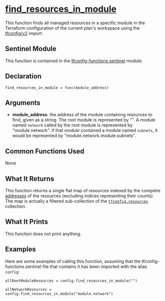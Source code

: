 # [find_resources_in_module](../tfconfig-functions.sentinel#L32)
This function finds all managed resources in a specific module in the Terraform configuration of the current plan's workspace using the [tfconfig/v2](https://www.terraform.io/docs/cloud/sentinel/import/tfconfig-v2.html) import.

## Sentinel Module
This function is contained in the [tfconfig-functions.sentinel](../../tfconfig-functions.sentinel) module.

## Declaration
`find_resources_in_module = func(module_address)`

## Arguments
* **module_address**: the address of the module containing resources to find, given as a string. The root module is represented by "". A module named `network` called by the root module is represented by "module.network". if that module contained a module named `subnets`, it would be represented by "module.network.module.subnets".

## Common Functions Used
None

## What It Returns
This function returns a single flat map of resources indexed by the complete [addresses](https://www.terraform.io/docs/internals/resource-addressing.html) of the resources (excluding indices representing their counts). The map is actually a filtered sub-collection of the [`tfconfig.resources`](https://www.terraform.io/docs/cloud/sentinel/import/tfconfig-v2.html#the-resources-collection) collection.

## What It Prints
This function does not print anything.

## Examples
Here are some examples of calling this function, assuming that the tfconfig-functions.sentinel file that contains it has been imported with the alias `config`:
```
allRootModuleResources = config.find_resources_in_module("")

allNetworkResources = config.find_resources_in_module("module.network")
```
